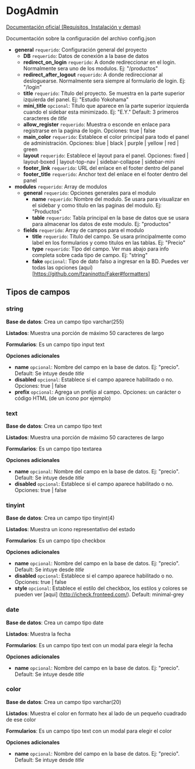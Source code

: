 # DogAdmin

[Documentación oficial (Requisitos, Instalación y demas)](https://docs.google.com/document/d/1vcM6b53ROd1zZs3FX30hY2y2DkzN4B0giPKQ6sHlLik/edit?usp=sharing)

Documentación sobre la configuración del archivo config.json

  - **general** `requerido`: Configuración general del proyecto
    - **DB** `requerido`: Datos de conexión a la base de datos
    - **redirect_on_login** `requerido`: A donde redireccionar en el login. Normalmente sera uno de los modulos. Ej: "/productos"
    - **redirect_after_logout** `requerido`: A donde redireccionar al desloguearse. Normalmente sera siempre al formulario de login. Ej: "/login"
    - **title** `requerido`: Título del proyecto. Se muestra en la parte superior izquierda del panel. Ej: "Estudio Yokohama"
    - **mini_title** `opcional`: Título que aparece en la parte superior izquierda cuando el sidebar esta minimizado. Ej: "E.Y." Default: 3 primeros caracteres de *title*
    - **allow_register** `requerido`: Muestra o esconde en enlace para registrarse en la pagina de login. Opciones: true | false
    - **main_color** `requerido`: Establece el color principal para todo el panel de administración. Opciones: blue | black | purple | yellow | red | green
    - **layout** `requerido`: Establece el layout para el panel. Opciones: fixed | layout-boxed | layout-top-nav | sidebar-collapse | sidebar-mini
    - **footer_link** `requerido`: URL del enlace en el footer dentro del panel
    - **footer_title** `requerido`: Anchor text del enlace en el footer dentro del panel
  - **modules** `requerido`: Array de modulos
    - **general** `requerido`: Opciones generales para el modulo
        - **name** `requerido`: Nombre del modulo. Se usara para visualizar en el sidebar y como titulo en las paginas del modulo. Ej: "Productos"
        - **table** `requerido`: Tabla principal en la base de datos que se usara para almacenar los datos de este modulo. Ej: "productos"
    - **fields** `requerido`: Array de campos para el modulo
        - **title** `requerido`: Título del campo. Se usara principalmente como label en los formularios y como titulos en las tablas. Ej: "Precio"
        - **type** `requerido`: Tipo del campo. Ver mas abajo para info completa sobre cada tipo de campo. Ej: "string"
        - **fake** `opcional`: Tipo de dato falso a ingresar en la BD. Puedes ver todas las opciones (aquí)[https://github.com/fzaninotto/Faker#formatters]

## Tipos de campos

### string

**Base de datos**: Crea un campo tipo varchar(255)

**Listados**: Muestra una porción de máximo 50 caracteres de largo

**Formularios**: Es un campo tipo input text

**Opciones adicionales**

- **name** `opcional`: Nombre del campo en la base de datos. Ej: "precio". Default: Se intuye desde *title*
- **disabled** `opcional`: Establece si el campo aparece habilitado o no. Opciones: true | false
- **prefix** `opcional`: Agrega un prefijo al campo. Opciones: un carácter o código HTML (de un icono por ejemplo)

### text

**Base de datos**: Crea un campo tipo text

**Listados**: Muestra una porción de máximo 50 caracteres de largo

**Formularios**: Es un campo tipo textarea

**Opciones adicionales**

- **name** `opcional`: Nombre del campo en la base de datos. Ej: "precio". Default: Se intuye desde *title*
- **disabled** `opcional`: Establece si el campo aparece habilitado o no. Opciones: true | false

### tinyint

**Base de datos**: Crea un campo tipo tinyint(4)

**Listados**: Muestra un icono representativo del estado

**Formularios**: Es un campo tipo checkbox

**Opciones adicionales**

- **name** `opcional`: Nombre del campo en la base de datos. Ej: "precio". Default: Se intuye desde *title*
- **disabled** `opcional`: Establece si el campo aparece habilitado o no. Opciones: true | false
- **style** `opcional`: Establece el estilo del checkbox, los estilos y colores se pueden ver [aqui] (http://icheck.fronteed.com/). Default: minimal-grey

### date

**Base de datos**: Crea un campo tipo date

**Listados**: Muestra la fecha

**Formularios**: Es un campo tipo text con un modal para elegir la fecha

**Opciones adicionales**

- **name** `opcional`: Nombre del campo en la base de datos. Ej: "precio". Default: Se intuye desde *title*

### color

**Base de datos**: Crea un campo tipo varchar(20)

**Listados**: Muestra el color en formato hex al lado de un pequeño cuadrado de ese color

**Formularios**: Es un campo tipo text con un modal para elegir el color

**Opciones adicionales**

- **name** `opcional`: Nombre del campo en la base de datos. Ej: "precio". Default: Se intuye desde *title*